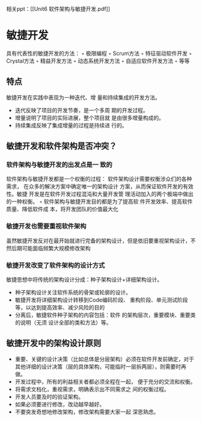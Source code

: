 相关ppt：[[Unit6 软件架构与敏捷开发.pdf]]

# 敏捷开发

具有代表性的敏捷开发的方法： ◦ 极限编程 ◦ Scrum方法 ◦ 特征驱动软件开发 ◦ Crystal方法 ◦ 精益开发方法 ◦ 动态系统开发方法 ◦ 自适应软件开发方法 ◦ 等等

## 特点

敏捷开发在实践中表现为一种迭代、增 量和持续集成的开发方法。 
- 迭代反映了项目的开发节奏，是一个多周 期的开发过程。 
- 增量说明了项目的实际进展，整个项目就 是由很多增量构成的。 
- 持续集成反映了集成增量的过程是持续进 行的。

## 敏捷开发和软件架构是否冲突？

### 软件架构与敏捷开发的出发点是一 致的

软件架构与敏捷开发都是一个权衡的过程： 软件架构设计需要权衡涉众们的各种需求， 在众多的解决方案中确定唯一的架构设计 方案，从而保证软件开发的有效性。敏捷 开发是在软件开发过程混沌和大量开发管 理活动加入的两个极端中做出的一种权衡。 ◦ 软件架构与敏捷开发目的都是为了提高软 件开发效率、提高软件质量、降低软件成 本，将开发团队的价值最大化

### 敏捷开发也需要重视软件架构

虽然敏捷开发反对在最开始就进行完备的架构设计，但是依旧要重视架构设计，不然后期可能面临频繁大规模修改架构

### 敏捷开发改变了软件架构的设计方式

敏捷思想中将传统的架构设计分成：种子架构设计+详细架构设计。 
- 种子架构设计关注软件系统的骨架或轮廓的设计。 
- 敏捷开发将详细架构设计转移到Code编码阶段、 重构阶段、单元测试阶段等，以达到提高效率、减少风险的目的
- 分离后，敏捷软件种子架构的内容包括：软件 的架构层次，重要模块、重要类的说明（无须 设计全部的类和方法）等。

## 敏捷开发中的架构设计原则

- 重要、关键的设计决策（比如总体是分层架构）必须在软件开发前确定，对于其他详细的设计决策（层的具体架构，可能临时一层拆两层），则需要时再做。 
- 开发过程中，所有的利益相关者都必须全程在一起， 便于充分的交流和权衡。 
- 将需求文档化，重视需求，明确表示出不同需求之 间的权衡过程。 
- 开发人员要及时的验证架构。 
- 如果必须要进行修改，改动越早越好。 
- 不要突发奇想地修改架构，修改架构需要大家一起 深思熟虑。


